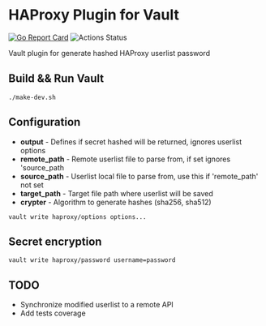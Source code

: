 # HAProxy Plugin for Vault

[![Go Report Card](https://goreportcard.com/badge/github.com/MGSousa/haproxy-secrets-plugin)](https://goreportcard.com/report/github.com/MGSousa/haproxy-secrets-plugin)
![Actions Status](https://github.com/MGSousa/haproxy-secrets-plugin/workflows/plugin-release/badge.svg)

Vault plugin for generate hashed HAProxy userlist password

## Build && Run Vault
```shell
./make-dev.sh
```

## Configuration
 - **output** - Defines if secret hashed will be returned, ignores userlist options
 - **remote_path** - Remote userlist file to parse from, if set ignores 'source_path
 - **source_path**  - Userlist local file to parse from, use this if 'remote_path' not set
 - **target_path**  - Target file path where userlist will be saved
 - **crypter** - Algorithm to generate hashes (sha256, sha512)
```shell
vault write haproxy/options options...
```

## Secret encryption
```shell
vault write haproxy/password username=password
```

## TODO
 - Synchronize modified userlist to a remote API
 - Add tests coverage